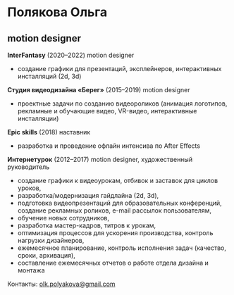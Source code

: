 # Полякова Ольга
## motion designer

**InterFantasy** (2020–2022)
motion designer

- cоздание графики для презентаций, эксплейнеров, интерактивных инсталляций (2d, 3d)

**Студия видеодизайна «Берег»** (2015–2019)
motion designer

- проектные задачи по созданию видеороликов (анимация логотипов, рекламные и обучающие видео, VR-видео, интерактивные инсталляции)

**Epic skills** (2018)
наставник

- разработка и проведение офлайн интенсива по After Effects

**Интернетурок** (2012–2017)
motion designer, художественный руководитель

- cоздание графики к видеоурокам, отбивок и заставок для циклов уроков, 
- разработка/модернизация гайдлайна (2d, 3d),
- подготовка видеопрезентаций для образовательных конференций, создание рекламных роликов, e-mail рассылок пользователям,
- обучение новых сотрудников,
- разработка мастер-кадров, титров к урокам,
- оптимизация процессов для ускорения производства, контроль нагрузки дизайнеров, 
- ежемесячное планирование, контроль исполнения задач (качество, сроки, архивация),
- составление ежемесячных отчетов о работе отдела дизайна и монтажа

Контакты: olk.polyakova@gmail.com

[](img/IBk_cUg0H7I.jpg)